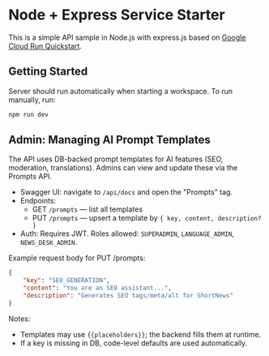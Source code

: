 # Node + Express Service Starter

This is a simple API sample in Node.js with express.js based on [Google Cloud Run Quickstart](https://cloud.google.com/run/docs/quickstarts/build-and-deploy/deploy-nodejs-service).

## Getting Started

Server should run automatically when starting a workspace. To run manually, run:
```sh
npm run dev
```

## Admin: Managing AI Prompt Templates

The API uses DB-backed prompt templates for AI features (SEO, moderation, translations). Admins can view and update these via the Prompts API.

- Swagger UI: navigate to `/api/docs` and open the "Prompts" tag.
- Endpoints:
	- GET `/prompts` — list all templates
	- PUT `/prompts` — upsert a template by `{ key, content, description? }`
- Auth: Requires JWT. Roles allowed: `SUPERADMIN`, `LANGUAGE_ADMIN`, `NEWS_DESK_ADMIN`.

Example request body for PUT /prompts:

```json
{
	"key": "SEO_GENERATION",
	"content": "You are an SEO assistant...",
	"description": "Generates SEO tags/meta/alt for ShortNews"
}
```

Notes:
- Templates may use `{{placeholders}}`; the backend fills them at runtime.
- If a key is missing in DB, code-level defaults are used automatically.
